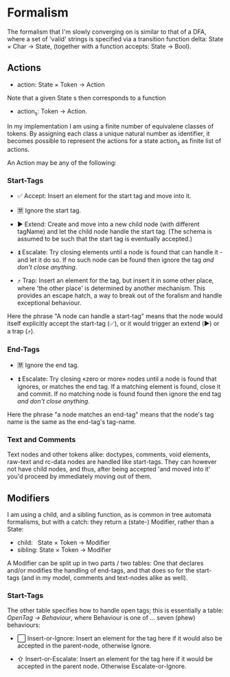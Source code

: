 Formalism
=========

The formalism that I'm slowly converging on is similar to that of a DFA, where a set 
of 'valid' strings is specified via a transition function delta: State × Char → State, (together with a function accepts: State → Bool).


## Actions

- action: State × Token → Action

Note that a given State s then corresponds to a function 

- action<sub>s</sub>: Token → Action. 

In my implementation I am using a finite number of equivalene classes of tokens. By assigning each class a unique natural number as identifier, it becomes possible to represent the actions for a state action<sub>s</sub> as finite list of actions.

An Action may be any of the following:

### Start-Tags

- ✅ Accept: Insert an element for the start tag and move into it.

- 🈲 Ignore the start tag.

- ▶️ Extend: Create and move into a new child node (with different tagName) and
    let the child node handle the start tag. (The schema is assumed to be such 
    that the start tag is eventually accepted.)

- ⏫ Escalate: Try closing elements until a node is found that can handle it - and
    let it do so. If no such node can be found then ignore the tag _and don't close
    anything_.

- ⤴️ Trap: Insert an element for the tag, but insert it in some other place, where
    'the other place' is determined by another mechanism. This provides an escape
    hatch, a way to break out of the foralism and handle exceptional behaviour.

Here the phrase "A node can handle a start-tag" means that the node would itself 
explicitly accept the start-tag (✅), or it would trigger an extend (▶️) or a trap (⤴️).

### End-Tags

- 🈲 Ignore the end tag.

- ⏫ Escalate: Try closing «zero or more» nodes until a node is found that 
    ignores, or matches the end tag. If a matching element is found, close it and commit. 
    If no matching node is found found then ignore the end tag _and don't close
    anything_.

Here the phrase "a node matches an end-tag" means that the node's tag name is the same as the end-tag's tag-name.

### Text and Comments

Text nodes and other tokens alike: doctypes, comments, void elements, raw-text and rc-data nodes are handled like start-tags. They can however not have child nodes, and thus, after being accepted 'and moved into it' you'd proceed by immediately moving out of them. 


## Modifiers

I am using a child, and a sibling function, as is common in tree automata 
formalisms, but with a catch: they return a (state-) Modifier, rather than a State:

- child:   State × Token → Modifier
- sibling: State × Token → Modifier

A Modifier can be split up in two parts / two tables: One that declares and/or 
modifies the handling of end-tags, and that does so for the start-tags (and in my 
model, comments and text-nodes alike as well).

### Start-Tags

The other table specifies how to handle open tags; this is essentially a table: _OpenTag -> Behaviour_, where Behaviour is one of ... seven (phew) behaviours:

- ⬜️ Insert-or-Ignore: Insert an element for the tag here if it would also be 
    accepted in the parent-node, otherwise Ignore.

- ⇧ Insert-or-Escalate: Insert an  element for the tag here  if it would be
    accepted in the parent node. Otherwise Escalate-or-Ignore.
